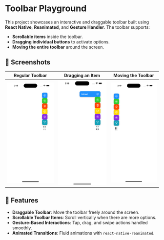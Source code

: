 
# Toolbar Playground

This project showcases an interactive and draggable toolbar built using **React Native**, **Reanimated**, and **Gesture Handler**. The toolbar supports:

- **Scrollable items** inside the toolbar.
- **Dragging individual buttons** to activate options.
- **Moving the entire toolbar** around the screen.

## 📸 Screenshots

| Regular Toolbar | Dragging an Item | Moving the Toolbar |
|----------------|-----------------|-------------------|
| ![Moving the Toolbar](./assets/ss3.png) | ![Dragging an Item](./assets/ss1.png) | ![Regular Toolbar](./assets/ss2.png) |

## 🚀 Features

- **Draggable Toolbar**: Move the toolbar freely around the screen.
- **Scrollable Toolbar Items**: Scroll vertically when there are more options.
- **Gesture-Based Interactions**: Tap, drag, and swipe actions handled smoothly.
- **Animated Transitions**: Fluid animations with `react-native-reanimated`.
